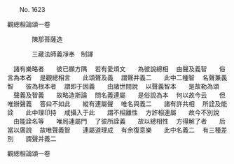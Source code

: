 ﻿　　No. 1623

觀總相論頌一卷

　　　　陳那菩薩造


　　　　三藏法師義凈奉　制譯


　諸有樂略者　　彼已顯方隅
　若有愛煩文　　為彼說總相
　由聲及義智　　俗言為本者
　是觀總相言　　此頌聲及義
　謂聲并義二　　此中二種智
　名聲兼義智　　彼為根本者
　謂即于因義　　由諸世間說
　以聲義智本　　是故勒為頌
　聲義及智義　　故略造斯論
　問名義連屬　　是俗說為本
　何以故今云　　但唯辦聲義
　答曰不如此　　縱有連屬聲
　唯名與義二　　諸有許共相
　所詮及能詮　　此中理印持
　咸攝入于此　　謂不相離性
　方許相連屬　　故今不別說
　由能詮名等　　唯局連屬門
　了彼所詮義　　故以總相性
　方得解了者　　后當以廣說
　故唯聲義智　　連屬道理成
　有余復意樂　　此中名義二
　有三種差別　　謂聲并義二　

觀總相論頌一卷
